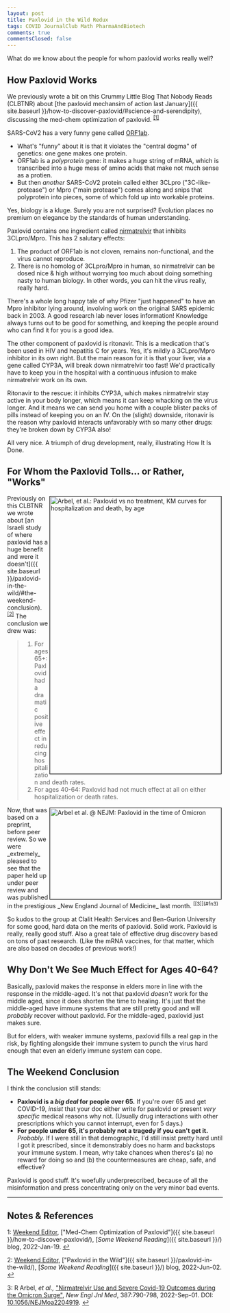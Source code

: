 ```yaml
---
layout: post
title: Paxlovid in the Wild Redux
tags: COVID JournalClub Math PharmaAndBiotech
comments: true
commentsClosed: false
---
```


What do we know about the people for whom paxlovid works really well?  


## How Paxlovid Works  

We previously wrote a bit on this Crummy Little Blog That Nobody Reads (CLBTNR) about
[the paxlovid mechansim of action last January]({{ site.baseurl }}/how-to-discover-paxlovid/#science-and-serendipity),
discussing the med-chem optimization of paxlovid. <sup id="fn1a">[[1]](#fn1)</sup>  

SARS-CoV2 has a very funny gene called [ORF1ab](https://www.ncbi.nlm.nih.gov/gene/43740578).
- What's "funny" about it is that it violates the "central dogma" of genetics: one gene
  makes one protein.  
- ORF1ab is a _polyprotein_ gene: it makes a huge string of mRNA, which is transcribed
  into a huge mess of amino acids that make not much sense as a protien.  
- But then _another_ SARS-CoV2 protein called either 3CLpro ("3C-like-protease") or Mpro ("main
  protease") comes along and snips that polyprotein into pieces, some of which fold up into
  workable proteins.  
  
Yes, biology is a kluge.  Surely you are not surprised?  Evolution places no premium on
elegance by the standards of human understanding.  

Paxlovid contains one ingredient called [nirmatrelvir](https://en.wikipedia.org/wiki/Nirmatrelvir)
that inhibits 3CLpro/Mpro.  This has 2 salutary effects:  
1. The product of ORF1ab is not cloven, remains non-functional, and the virus cannot
   reproduce.  
2. There is no homolog of 3CLpro/Mpro in human, so nirmatrelvir can be dosed nice & high
   without worrying too much about doing something nasty to human biology.  In other
   words, you can hit the virus really, really hard.  
   
There's a whole long happy tale of why Pfizer "just happened" to have an Mpro inhibitor lying
around, involving work on the original SARS epidemic back in 2003.  A good research lab
never loses information!  Knowledge always turns out to be good for something, and keeping
the people around who can find it for you is a good idea.  

The other component of paxlovid is ritonavir.  This is a medication that's been used in
HIV and hepatitis C for years.  Yes, it's mildly a 3CLpro/Mpro inhibitor in its own right.
But the main reason for it is that your liver, via a gene called CYP3A, will break down
nirmatrelvir too fast!  We'd practically have to keep you in the hospital with a
continuous infusion to make nirmatrelvir work on its own.  

Ritonavir to the rescue: it inhibits CYP3A, which makes nirmatrelvir stay active in your
body longer, which means it can keep whacking on the virus longer.  And it means we can
send you home with a couple blister packs of pills instead of keeping you on an IV.  On
the (slight) downside, ritonavir is the reason why paxlovid interacts unfavorably with so
many other drugs: they're broken down by CYP3A also!  

All very nice.  A triumph of drug development, really, illustrating How It Is Done.  


## For Whom the Paxlovid Tolls&hellip; or Rather, "Works"  

<a href="{{ site.baseurl }}/images/2022-06-02-paxlovid-in-the-wild-israeli-2.png"><img src="{{ site.baseurl }}/images/2022-06-02-paxlovid-in-the-wild-israeli-2-thumb.jpg" width="400" height="648" alt="Arbel, et al.: Paxlovid vs no treatment, KM curves for hospitalization and death, by age" title="Arbel, et al.: Paxlovid vs no treatment, KM curves for hospitalization and death, by age" style="float: right; margin: 3px 3px 3px 3px; border: 1px solid #000000;"></a>
Previously on this CLBTNR we wrote about [an Israeli study of where paxlovid has a huge
benefit and were it doesn't]({{ site.baseurl }}/paxlovid-in-the-wild/#the-weekend-conclusion).
<sup id="fn2a">[[2]](#fn2)</sup>  The conclusion we drew was:  

> 1. For ages 65+: Paxlovid had a dramatic positive effect in reducing hospitalization and death rates.  
> 2. For ages 40-64: Paxlovid had not much effect at all on either hospitalization or death rates.  

<img src="{{ site.baseurl }}/images/2022-10-24-in-the-wild-peer-reviewed-nejm-1.jpg" width="400" height="213" alt="Arbel et al. @ NEJM: Paxlovid in the time of Omicron" title="Arbel et al. @ NEJM: Paxlovid in the time of Omicron" style="float: right; margin: 3px 3px 3px 3px; border: 1px solid #000000;">
Now, that was based on a preprint, before peer review.  So we were _extremely_ pleased to
see that the paper held up under peer review and was published in the prestigious _New
England Journal of Medicine_ last month. <sup id="fn3a">[[3]](#fn3)</sup>  

So kudos to the group at Clalit Health Services and Ben-Gurion University for some good,
hard data on the merits of paxlovid.  Solid work.  Paxlovid is really, really good stuff.
Also a great tale of effective drug discovery based on tons of past research.  (Like the
mRNA vaccines, for that matter, which are also based on decades of previous work!)  


## Why Don't We See Much Effect for Ages 40-64?  

Basically, paxlovid makes the response in elders more in line with the response in the
middle-aged.  It's not that paxlovid _doesn't_ work for the middle aged, since it does
shorten the time to healing.  It's just that the middle-aged have immune systems that are
still pretty good and will _probably_ recover without paxlovid.  For the middle-aged,
paxlovid just makes sure.  

But for elders, with weaker immune systems, paxlovid fills a
real gap in the risk, by fighting alongside their immune system to punch the virus hard
enough that even an elderly immune system can cope.  


## The Weekend Conclusion  

I think the conclusion still stands:
- __Paxlovid is a _big deal_ for people over 65.__  If you're over 65 and get COVID-19,
  _insist_ that your doc either write for paxlovid or present _very specific_ medical
  reasons why not.  (Usually drug interactions with other prescriptions which you cannot
  interrupt, even for 5 days.)  
- __For people under 65, it's probably not a tragedy if you can't get it.__  _Probably._  If I
  were still in that demographic, I'd still insist pretty hard until I got it prescribed,
  since it demonstrably does no harm and backstops your immune system.  I mean, why take
  chances when theres's (a) no reward for doing so and (b) the countermeasures are cheap,
  safe, and effective?  
  
Paxlovid is good stuff.  It's woefully underprescribed, because of all the misinformation
and press concentrating only on the very minor bad events.  

---

## Notes &amp; References  

<!--
<sup id="fn1a">[[1]](#fn1)</sup>

<a id="fn1">1</a>: ***, ["***"](***), *** [↩](#fn1a)  

<a href="{{ site.baseurl }}/images/***">
  <img src="{{ site.baseurl }}/images/***" width="400" height="***" alt="***" title="***" style="float: right; margin: 3px 3px 3px 3px; border: 1px solid #000000;">
</a>

<iframe width="400" height="224" src="***" allow="accelerometer; encrypted-media; gyroscope; picture-in-picture" allowfullscreen style="float: right; margin: 3px 3px 3px 3px; border: 1px solid #000000;"></iframe>
-->

<a id="fn1">1</a>: [Weekend Editor](mailto:SomeWeekendReadingEditor@gmail.com), ["Med-Chem Optimization of Paxlovid"]({{ site.baseurl }}/how-to-discover-paxlovid/),  [_Some Weekend Reading_]({{ site.baseurl }}/) blog, 2022-Jan-19. [↩](#fn1a)  

<a id="fn2">2</a>: [Weekend Editor](mailto:SomeWeekendReadingEditor@gmail.com), ["Paxlovid in the Wild"]({{ site.baseurl }}/paxlovid-in-the-wild/), [_Some Weekend Reading_]({{ site.baseurl }}/) blog, 2022-Jun-02. [↩](#fn2a)  

<a id="fn3">3</a>: R Arbel, _et al.,_ ["Nirmatrelvir Use and Severe Covid-19 Outcomes during the Omicron Surge"](https://www.nejm.org/doi/full/10.1056/NEJMoa2204919), _New Engl Jnl Med_, 387:790-798, 2022-Sep-01.  DOI: [10.1056/NEJMoa2204919](https://doi.org/10.1056/NEJMoa2204919). [↩](#fn3a)  
